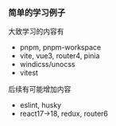 ### 简单的学习例子

大致学习的内容有
- pnpm, pnpm-workspace
- vite, vue3, router4, pinia
- windicss/unocss
- vitest

后续有可能增加内容
- eslint, husky
- react17->18, redux, router6
